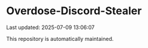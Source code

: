 # Overdose-Discord-Stealer

Last updated: 2025-07-09 13:06:07

This repository is automatically maintained.

